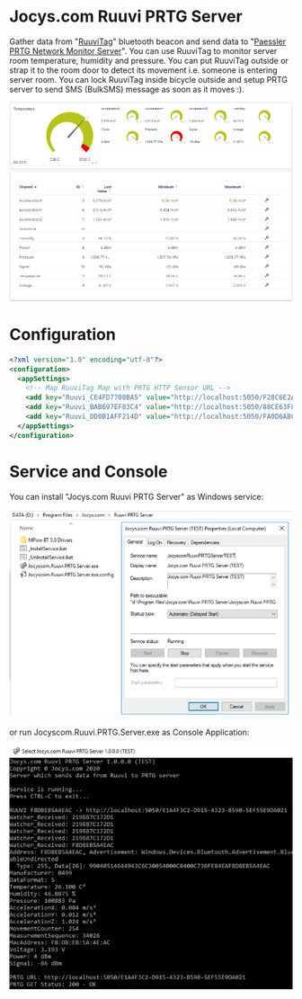 # Jocys.com Ruuvi PRTG Server


Gather data from "[RuuviTag](https://ruuvi.com/)" bluetooth beacon and send data to "[Paessler PRTG Network Monitor Server](https://www.paessler.com/prtg)". You can use RuuviTag to monitor server room temperature, humidity and pressure. You can put RuuviTag outside or strap it to the room door to detect its movement i.e. someone is entering server room. You can lock RuuviTag inside bicycle outside and setup PRTG server to send SMS (BulkSMS) message as soon as it moves :).

![Ruuvi PRTG View](https://github.com/JocysCom/Ruuvi/blob/master/PRTG.Server/Documents/Images/Ruuvi_PRTG_Sensor.png?raw=true "Ruuvi PRTG View")

# Configuration

```xml
<?xml version="1.0" encoding="utf-8"?>
<configuration>
  <appSettings>
    <!-- Map RuuviTag Map with PRTG HTTP Sensor URL -->
    <add key="Ruuvi_CE4FD7708BA5" value="http://localhost:5050/F28C6E2A-F0D8-B58A-7A26-A96CBF5540C7"/>
    <add key="Ruuvi_BAB697EF83C4" value="http://localhost:5050/88CE63F8-A83D-0644-F990-ADCEBCFCA452"/>
    <add key="Ruuvi_DD0B1AFF214D" value="http://localhost:5050/FA0D6ABC-D842-CBF0-3FED-185F7D3E1F7A"/>
  </appSettings>
</configuration>
```

# Service and Console

You can install "Jocys.com Ruuvi PRTG Server" as Windows service:

![Ruuvi PRTG Service](https://github.com/JocysCom/Ruuvi/blob/master/PRTG.Server/Documents/Images/Ruuvi_PRTG_Files.png "Ruuvi PRTG Service")

or run Jocyscom.Ruuvi.PRTG.Server.exe as Console Application:

![Ruuvi PRTG Console](https://github.com/JocysCom/Ruuvi/blob/master/PRTG.Server/Documents/Images/Ruuvi_Server_as_Console.png "Ruuvi PRTG Console")
